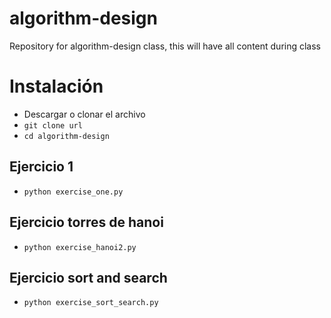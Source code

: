 # algorithm-design
Repository for algorithm-design class, this will have all content during class

# Instalación
* Descargar o clonar el archivo
* `git clone url`
* `cd algorithm-design`

## Ejercicio 1
* `python exercise_one.py`

## Ejercicio torres de hanoi
* `python exercise_hanoi2.py`

## Ejercicio sort and search
* `python exercise_sort_search.py`
